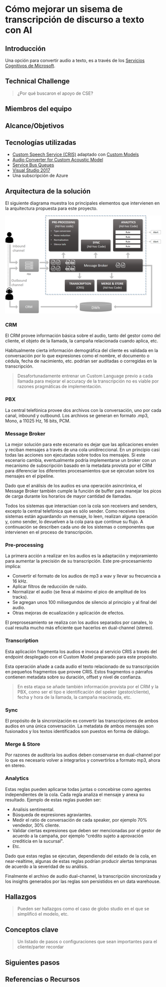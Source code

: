 # Cómo mejorar un sisema de transcripción de discurso a texto con AI
## Introducción
Una opción para convertir audio a texto, es a través de los [Servicios Cognitivos de Microsoft](https://azure.microsoft.com/es-mx/services/cognitive-services/). 

## Technical Challenge
> ¿Por qué buscaron el apoyo de CSE?
## Miembros del equipo
## Alcance/Objetivos
## Tecnologías utilizadas

- [Custom Speech Service (CRIS)](https://cris.ai/) adaptado con [Custom Models](https://azure.microsoft.com/en-us/services/cognitive-services/custom-speech-service/)
- [Audio Converter for Custom Acoustic Model](https://github.com/vianeyja/AudioConverter)
- [Service Bus Queues](https://docs.microsoft.com/en-us/azure/service-bus-messaging/service-bus-dotnet-get-started-with-queues)
- [Visual Studio 2017](http://www.visualstudio.com/vs)
- Una subscripción de Azure

## Arquitectura de la solución

El siguiente diagrama muestra los principales elementos que intervienen en la arquitectura propuesta para este proyecto.

![Arquitectura general](https://github.com/dgregoraz/case-studies/blob/master/images/cs-1/architecture.png?raw=true)

### CRM
El CRM provee información básica sobre el audio, tanto del gestor como del cliente, el objeto de la llamada, la campaña relacionada cuando aplica, etc.

Habitualmente cierta información demográfica del cliente es validada en la conversación por lo que expresiones como el nombre, el documento o cédula, fecha de nacimiento, etc. podrían ser auditadas o corregidas en la transcripción.

>Desafortunadamente entrenar un Custom Language previo a cada llamada para mejorar el accuracy de la transcripción no es viable por razones pragmáticas de implementación.

### PBX
La central telefónica provee dos archivos con la conversación, uno por cada canal, inbound y outbound. Los archivos se generan en formato .mp3, Mono, a 11025 Hz, 16 bits, PCM.

### Message Broker
La mejor solución para este escenario es dejar que las aplicaciones envíen y reciban mensajes a través de una cola unidireccional. En un principio casi todas las acciones son ejecutadas sobre todos los mensajes. Si este escenario cambia, eventualmente podría implementarse un broker con un mecanismo de subscripción basado en la metadata provista por el CRM para diferenciar los diferentes procesamientos que se ejecutan sobre los mensajes en el pipeline.

Dado que el análisis de los audios es una operación asincrónica, el Message Broker también cumple la función de buffer para manejar los picos de carga durante los horarios de mayor cantidad de llamadas.

Todos los sistemas que interactúan con la cola son receivers and senders, excepto la central telefónica que es sólo sender. Como receivers los sistemas están aguardando un mensaje, lo leen, realizan alguna operación y, como sender, lo devuelven a la cola para que continue su flujo. A continuación se describen cada uno de los sistemas o componentes que intervienen en el proceso de transcripción.

### Pre-processing
La primera acción a realizar en los audios es la adaptación y mejoramiento para aumentar la precisión de su transcripción.  Este pre-procesamiento implica:
- Convertir el formato de los audios de mp3 a wav y llevar su frecuencia a 16 kHz.
- Aplicar filtros de reducción de ruido.
- Normalizar el audio (se lleva al máximo el pico de amplitud de los tracks).
- Se agregan unos 100 milisegundos de silencio al principio y al final del audio.
- Otras mejoras de ecualización y aplicación de efectos.

El preprosesamiento se realiza con los audios separados por canales, lo cual resulta mucho más eficiente que hacerlos en dual-channel (stereo).

### Transcription
Esta aplicación fragmenta los audios e invoca al servicio CRIS a través del endpoint desplegado con el Custom Model preparado para este propósito.

Esta operación añade a cada audio el texto relacionado de su transcripción en pequeños fragmentos que provee CRIS. Estos fragmentos o párrafos contienen metadata sobre su duración, offset y nivel de confianza.

>En esta etapa se añade también información provista por el CRM y la PBX, como ser el tipo e identificación del speker (gestor/cliente), fecha y hora de la llamada, la campaña reacionada, etc.

### Sync
El propósito de la sincronización es convertir las transcripciones de ambos audios en una única conversación. La metadata de ambos mensajes son fusionados y los textos identificados son puestos en forma de diálogo.

### Merge & Store
Por razones de auditoría los audios deben conservarse en dual-channel por lo que es necesario volver a integrarlos y convertirlos a formato mp3, ahora en stereo.

### Analytics
Estas reglas pueden aplicarse todas juntas o concebirse como agentes independientes de la cola. Cada regla analiza el mensaje y anexa su resultado. Ejemplo de estas reglas pueden ser:
- Analisis sentimental.
- Búsqueda de expresiones agraviantes.
- Medir el ratio de conversación de cada speaker, por ejemplo 70% vendedor, 30% cliente.
- Validar ciertas expresiones que deben ser mencionadas por el gestor de acuerdo a la campaña, por ejemplo "crédito sujeto a aprovación crediticia en la sucursal".
- Etc.

Dado que estas reglas se ejecutan, dependiendo del estado de la cola, en near-realtime, algunas de estas reglas podrían producir alertas tempranas de acuerdo a la severidad de su análisis.

Finalmente el archivo de audio dual-channel, la transcripción sincronizada y los insights generados por las reglas son persistidos en un data warehouse.

## Hallazgos
> Pueden ser hallazgos como el caso de globo studio en el que se simplificó el modelo, etc.
## Conceptos clave
> Un listado de pasos o configuraciones que sean importantes para el cliente/parter recordar
## Siguientes pasos 
## Referencias o Recursos
